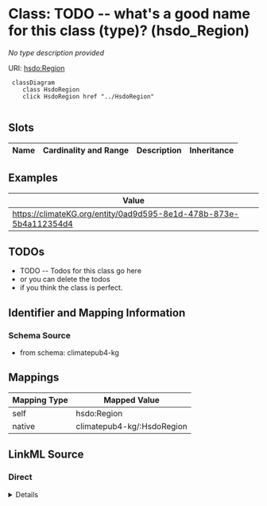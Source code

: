

# Class: TODO -- what's a good name for this class (type)? (hsdo_Region)


_No type description provided_





URI: [hsdo:Region](http://schema.org/Region)






```mermaid
 classDiagram
    class HsdoRegion
    click HsdoRegion href "../HsdoRegion"
      
```




<!-- no inheritance hierarchy -->


## Slots

| Name | Cardinality and Range | Description | Inheritance |
| ---  | --- | --- | --- |










## Examples

| Value |
| --- |
| https://climateKG.org/entity/0ad9d595-8e1d-478b-873e-5b4a112354d4 |

## TODOs

* TODO -- Todos for this class go here
* or you can delete the todos
* if you think the class is perfect.

## Identifier and Mapping Information







### Schema Source


* from schema: climatepub4-kg




## Mappings

| Mapping Type | Mapped Value |
| ---  | ---  |
| self | hsdo:Region |
| native | climatepub4-kg/:HsdoRegion |







## LinkML Source

<!-- TODO: investigate https://stackoverflow.com/questions/37606292/how-to-create-tabbed-code-blocks-in-mkdocs-or-sphinx -->

### Direct

<details>
```yaml
name: hsdo_Region
description: No type description provided
title: TODO -- what's a good name for this class (type)?
todos:
- TODO -- Todos for this class go here
- or you can delete the todos
- if you think the class is perfect.
notes:
- Class with 69 occurences.
examples:
- value: https://climateKG.org/entity/0ad9d595-8e1d-478b-873e-5b4a112354d4
from_schema: climatepub4-kg
rank: 1000
class_uri: hsdo:Region

```
</details>

### Induced

<details>
```yaml
name: hsdo_Region
description: No type description provided
title: TODO -- what's a good name for this class (type)?
todos:
- TODO -- Todos for this class go here
- or you can delete the todos
- if you think the class is perfect.
notes:
- Class with 69 occurences.
examples:
- value: https://climateKG.org/entity/0ad9d595-8e1d-478b-873e-5b4a112354d4
from_schema: climatepub4-kg
rank: 1000
class_uri: hsdo:Region

```
</details>